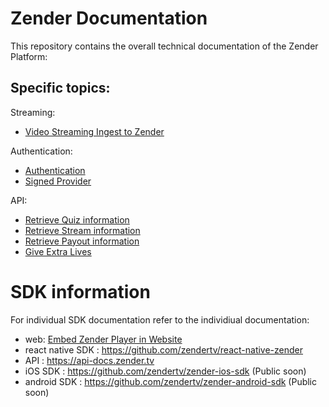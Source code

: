 # Zender Documentation

This repository contains the overall technical documentation of the Zender Platform:

## Specific topics:

Streaming:
- [Video Streaming Ingest to Zender](STREAMING.md)

Authentication:
- [Authentication](AUTH.md)
- [Signed Provider](SignedProvider.md)

API:
- [Retrieve Quiz information](QUIZ.md)
- [Retrieve Stream information](STREAM.md)
- [Retrieve Payout information](PAYOUT.md)
- [Give Extra Lives](EXTRALIVES.md)

# SDK information
For individual SDK documentation refer to the individiual documentation:

- web: [Embed Zender Player in Website](EMBED.md)
- react native SDK : <https://github.com/zendertv/react-native-zender>
- API : <https://api-docs.zender.tv>
- iOS SDK : <https://github.com/zendertv/zender-ios-sdk> (Public soon)
- android SDK : <https://github.com/zendertv/zender-android-sdk> (Public soon)
